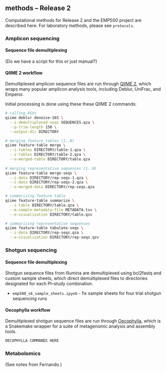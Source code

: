 ## methods – Release 2

Computational methods for Release 2 and the EMP500 project are described here. For laboratory methods, please see `protocols`.

### Amplicon sequencing

#### Sequence file demultiplexing

(Do we have a script for this or just manual?)

#### QIIME 2 workflow

Demultiplexed amplicon sequence files are run through [QIIME 2](http://qiime2.org), which wraps many popular amplicon analysis tools, including Deblur, UniFrac, and Emperor.

Initial processing is done using these these QIIME 2 commands:

```bash
# calling ASVs
qiime deblur denoise-16S \
  --i-demultiplexed-seqs SEQUENCES.qza \
  --p-trim-length 150 \
  --output-dir DIRECTORY

# merging feature tables (1..N)
qiime feature-table merge \
  --i-tables DIRECTORY/table-1.qza \
  --i-tables DIRECTORY/table-2.qza \
  --o-merged-table DIRECTORY/table.qza
  
# merging representative sequences (1..N)
qiime feature-table merge-seqs \
  --i-data DIRECTORY/rep-seqs-1.qza \
  --i-data DIRECTORY/rep-seqs-2.qza \
  --o-merged-data DIRECTORY/rep-seqs.qza

# summarizing feature table
qiime feature-table summarize \
  --i-table DIRECTORY/table.qza \
  --m-sample-metadata-file METADATA.tsv \
  --o-visualization DIRECTORY/table.qzv

# summarizing representative sequences
qiime feature-table tabulate-seqs \
  --i-data DIRECTORY/rep-seqs.qza \
  --o-visualization DIRECTORY/rep-seqs.qzv
```

### Shotgun sequencing

#### Sequence file demultiplexing

Shotgun sequence files from Illumina are demultiplexed using bcl2fastq and custom sample sheets, which direct demultiplexed files to directories designated for each PI–study combination. 

* `emp500_s6_sample_sheets.ipynb` - fix sample sheets for four trial shotgun sequencing runs

#### Oecophylla workflow

Demultiplexed shotgun sequence files are run through [Oecophylla](https://github.com/biocore/oecophylla), which is a Snakemake wrapper for a suite of metagenomic analysis and assembly tools.

```bash
OECOPHYLLA COMMANDS HERE
```

### Metabolomics

(See notes from Fernando.)
